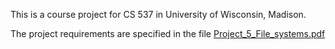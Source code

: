 This is a course project for CS 537 in University of Wisconsin, Madison. 

The project requirements are specified in the file [Project_5_File_systems.pdf](p5/Project_5_File_systems.pdf)
